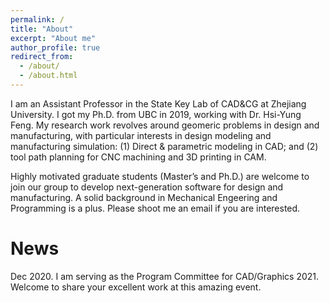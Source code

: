 ```yaml
---
permalink: /
title: "About"
excerpt: "About me"
author_profile: true
redirect_from: 
  - /about/
  - /about.html
---
```


I am an Assistant Professor in the State Key Lab of CAD&CG at Zhejiang University. I got my Ph.D. from UBC in 2019, working with Dr. Hsi-Yung Feng. My research work revolves around geomeric problems in design and manufacturing, with particular interests in design modeling and manufacturing simulation: (1) Direct & parametric modeling in CAD; and (2) tool path planning for CNC machining and 3D printing in CAM.

Highly motivated graduate students (Master’s and Ph.D.) are welcome to join our group to develop next-generation software for design and manufacturing. A solid background in Mechanical Engeering and Programming is a plus. Please shoot me an email if you are interested.


News
======
Dec 2020. I am serving as the Program Committee for CAD/Graphics 2021. Welcome to share your excellent work at this amazing event.


